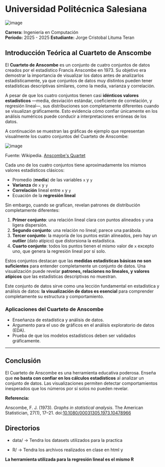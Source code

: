 # Universidad Politécnica Salesiana  
![image](https://github.com/user-attachments/assets/75f69835-9635-48a4-831d-d6e6df11f0fe)

**Carrera:** Ingeniería en Computación  
**Periodo:** 2025 - 2025
**Estudiante:** Jorge Cristobal Lituma Teran


## Introducción Teórica al Cuarteto de Anscombe

El **Cuarteto de Anscombe** es un conjunto de cuatro conjuntos de datos creados por el estadístico Francis Anscombe en 1973. Su objetivo era demostrar la importancia de visualizar los datos antes de analizarlos estadísticamente, ya que conjuntos de datos muy distintos pueden tener estadísticas descriptivas similares, como la media, varianza y correlación.

A pesar de que los cuatro conjuntos tienen casi **idénticos valores estadísticos** —media, desviación estándar, coeficiente de correlación, y regresión lineal—, sus distribuciones son completamente diferentes cuando se visualizan gráficamente. Esto evidencia cómo confiar únicamente en los análisis numéricos puede conducir a interpretaciones erróneas de los datos.

A continuación se muestran las gráficas de ejemplo que representan visualmente los cuatro conjuntos del Cuarteto de Anscombe:

![image](https://github.com/user-attachments/assets/d15230be-c911-4118-b678-0adbacbe4f55)

Fuente: Wikipedia. [Anscombe's Quartet](https://en.wikipedia.org/wiki/Anscombe%27s_quartet)

Cada uno de los cuatro conjuntos tiene aproximadamente los mismos valores estadísticos clásicos:
- Promedio (**media**) de las variables `x` y `y`
- **Varianza** de `x` y `y`
- **Correlación** lineal entre `x` y `y`
- Ecuación de la **regresión lineal**

Sin embargo, cuando se grafican, revelan patrones de distribución completamente diferentes:

1. **Primer conjunto**: una relación lineal clara con puntos alineados y una ligera dispersión.
2. **Segundo conjunto**: una relación no lineal; parece una parábola.
3. **Tercer conjunto**: la mayoría de los puntos están alineados, pero hay un **outlier** (dato atípico) que distorsiona la estadística.
4. **Cuarto conjunto**: todos los puntos tienen el mismo valor de `x` excepto uno, que genera la regresión lineal por sí solo.

Estos conjuntos destacan que las **medidas estadísticas básicas no son suficientes** para entender completamente un conjunto de datos. Una visualización puede revelar **patrones, relaciones no lineales, y valores atípicos** que las estadísticas descriptivas no muestran.


Este conjunto de datos sirve como una lección fundamental en estadística y análisis de datos: **la visualización de datos es esencial** para comprender completamente su estructura y comportamiento.


### Aplicaciones del Cuarteto de Anscombe
- Enseñanza de estadística y análisis de datos.
- Argumento para el uso de gráficos en el análisis exploratorio de datos (EDA).
- Prueba de que los modelos estadísticos deben ser validados gráficamente.

---

## Conclusión

El Cuarteto de Anscombe es una herramienta educativa poderosa. Enseña que **no basta con confiar en los cálculos estadísticos** al analizar un conjunto de datos. Las visualizaciones permiten detectar comportamientos inesperados que los números por sí solos no pueden revelar.


**Referencia:**

Anscombe, F. J. (1973). *Graphs in statistical analysis*. The American Statistician, 27(1), 17–21. doi:[10.1080/00031305.1973.10478966](https://doi.org/10.1080/00031305.1973.10478966)

## Directorios
* data/ -> Tendra los datasets utilizados para la practica

* R/ -> Tendra los archivos realizados en clase en html y 

**La herramienta utilizada para la regresión lineal es el mismo R**